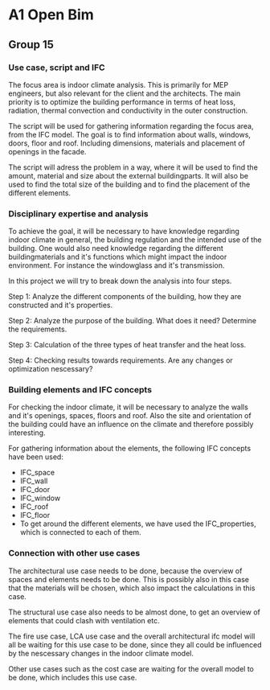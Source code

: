# A1 Open Bim
## Group 15

### Use case, script and IFC
The focus area is indoor climate analysis. This is primarily for MEP engineers, but also relevant for the client and the architects.
The main priority is to optimize the building performance in terms of heat loss, radiation, thermal convection and conductivity in the outer construction. 

The script will be used for gathering information regarding the focus area, from the IFC model. The goal is to find information about walls, windows, doors, floor and roof. Including dimensions, materials and placement of openings in the facade. 

The script will adress the problem in a way, where it will be used to find the amount, material and size about the external buildingparts. It will also be used to find the total size of the building and to find the placement of the different elements.

### Disciplinary expertise and analysis 

To achieve the goal, it will be necessary to have knowledge regarding indoor climate in general, the building regulation and the intended use of the building. One would also need knowledge regarding the different buildingmaterials and it's functions which might impact the indoor environment. For instance the windowglass and it's transmission.

In this project we will try to break down the analysis into four steps. 

Step 1:
Analyze the different components of the building, how they are constructed and it's properties.

Step 2:
Analyze the purpose of the building. What does it need?
Determine the requirements. 

Step 3:
Calculation of the three types of heat transfer and the heat loss.

Step 4:
Checking results towards requirements. Are any changes or optimization nescessary?

### Building elements and IFC concepts

For checking the indoor climate, it will be necessary to analyze the walls and it's openings, spaces, floors and roof. Also the site and orientation of the building could have an influence on the climate and therefore possibly interesting. 

For gathering information about the elements, the following IFC concepts have been used:

- IFC_space
- IFC_wall
- IFC_door
- IFC_window
- IFC_roof
- IFC_floor
- To get around the different elements, we have used the IFC_properties, which is connected to each of them.

### Connection with other use cases

The architectural use case needs to be done, because the overview of spaces and elements needs to be done. This is possibly also in this case that the materials will be chosen, which also impact the calculations in this case. 

The structural use case also needs to be almost done, to get an overview of elements that could clash with ventilation etc. 

The fire use case, LCA use case and the overall architectural ifc model will all be waiting for this use case to be done, since they all could be influenced by the nescessary changes in the indoor climate model. 

Other use cases such as the cost case are waiting for the overall model to be done, which includes this use case. 

